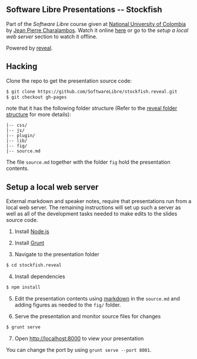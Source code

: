 ## Software Libre Presentations -- Stockfish

Part of the *Software Libre* course given at [National University of Colombia](http://www.disi.unal.edu.co/) by [Jean Pierre Charalambos](http://otrolado.info). Watch it online [here](http://softwarelibre.github.io/stockfish.reveal) or go to the *setup a local web server* section to watch it offline.

Powered by [reveal](https://github.com/hakimel/reveal.js).

## Hacking

Clone the repo to get the presentation source code:

 ```sh
 $ git clone https://github.com/SoftwareLibre/stockfish.reveal.git
 $ git checkout gh-pages
 ```
note that it has the following folder structure (Refer to the [reveal folder structure](https://github.com/hakimel/reveal.js#folder-structure) for more details):

    |-- css/
    |-- js/
    |-- plugin/
    |-- lib/
    |-- fig/
    |-- source.md
    
The file `source.md` together with the folder `fig` hold the presentation contents.

## Setup a local web server

External markdown and speaker notes, require that presentations run from a local web server. The remaining instructions will set up such a server as well as all of the development tasks needed to make edits to the slides source code.

1. Install [Node.js](http://nodejs.org/)

2. Install [Grunt](http://gruntjs.com/getting-started#installing-the-cli)

3. Navigate to the presentation folder

 ```sh
 $ cd stockfish.reveal
 ```

4. Install dependencies

 ```sh
 $ npm install
 ```

5. Edit the presentation contents using [markdown](http://en.wikipedia.org/wiki/Markdown) in the `source.md` and adding figures as needed to the `fig/` folder.

6. Serve the presentation and monitor source files for changes

 ```sh
 $ grunt serve
 ```

7. Open <http://localhost:8000> to view your presentation

 You can change the port by using `grunt serve --port 8001`.
